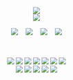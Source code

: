 <div align="center">
  <img src="https://capsule-render.vercel.app/api?type=waving&color=auto&height=300&section=header&text=Csw&fontSize=90&animation=fadeIn5"><br>
  <img src="https://wakatime.com/badge/user/6d995562-ddfb-4800-b420-4230e8d403c8.svg" /> <br><br>
  <img src="https://github-readme-stats.vercel.app/api?username=meronemo&theme=discord_old_blurple&hide=prs&count_private=true&show_icons=true">　
  <img src="https://github-readme-stats.vercel.app/api/wakatime?username=meronemo&layout=compact&theme=discord_old_blurple&langs_count=6">　
  <img src="http://mazandi.herokuapp.com/api?handle=csw&theme=dark">　
  <img src="https://mazassumnida.wtf/api/generate_badge?boj=csw">
  
  <br><br>
  <img src="https://img.shields.io/badge/python-3670A0?style=for-the-badge&logo=python&logoColor=ffdd54">
  <img src="https://img.shields.io/badge/FastAPI-005571?style=for-the-badge&logo=fastapi">
  <img src="https://img.shields.io/badge/c-%2300599C.svg?style=for-the-badge&logo=c&logoColor=white">
  <img src="https://img.shields.io/badge/html5-%23E34F26.svg?style=for-the-badge&logo=html5&logoColor=white">
  <img src="https://img.shields.io/badge/javascript-%23323330.svg?style=for-the-badge&logo=javascript&logoColor=%23F7DF1E">
  <img src="https://img.shields.io/badge/node.js-6DA55F?style=for-the-badge&logo=node.js&logoColor=white">
  <img src="https://img.shields.io/badge/react-%2320232a.svg?style=for-the-badge&logo=react&logoColor=%2361DAFB"><br>
  <img src="https://img.shields.io/badge/MongoDB-%234ea94b.svg?style=for-the-badge&logo=mongodb&logoColor=white">
  <img src="https://img.shields.io/badge/git-%23F05033.svg?style=for-the-badge&logo=git&logoColor=white">
  <img src="https://img.shields.io/badge/github-%23121011.svg?style=for-the-badge&logo=github&logoColor=white">
  <img src="https://img.shields.io/badge/firebase-%23039BE5.svg?style=for-the-badge&logo=firebase">
  <img src="https://img.shields.io/badge/GoogleCloud-%234285F4.svg?style=for-the-badge&logo=google-cloud&logoColor=white">

</div>
